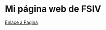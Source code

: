 # Mi página web de FSIV

[Enlace a Página](https://carlosdavidlopezhinojosa.github.io/Web-FSIV.github.io/)